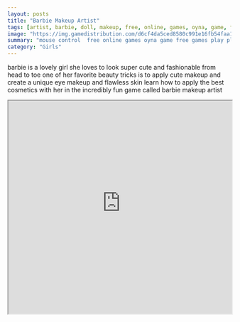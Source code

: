 ```yaml
---
layout: posts
title: "Barbie Makeup Artist"
tags: [artist, barbie, doll, makeup, free, online, games, oyna, game, free, games, play, play, games]
image: "https://img.gamedistribution.com/d6cf4da5ced8580c991e16fb54faa1b6.jpg"
summary: "mouse control  free online games oyna game free games play play games"
category: "Girls"
---
```


barbie is a lovely girl she loves to look super cute and fashionable from head to toe one of her favorite beauty tricks is to apply cute makeup and create a unique eye makeup and flawless skin learn how to apply the best cosmetics with her in the incredibly fun game called barbie makeup artist

<iframe width="100%" height="480px;" src="https://flash.gamedistribution.com?game=d6cf4da5ced8580c991e16fb54faa1b6"></iframe>